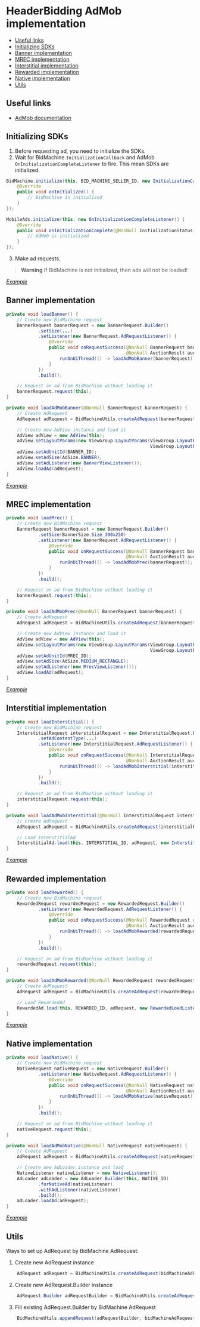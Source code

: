 # HeaderBidding AdMob implementation

* [Useful links](#useful-links)
* [Initializing SDKs](#initializing-sdks)
* [Banner implementation](#banner-implementation)
* [MREC implementation](#mrec-implementation)
* [Interstitial implementation](#interstitial-implementation)
* [Rewarded implementation](#rewarded-implementation)
* [Native implementation](#native-implementation)
* [Utils](#utils)

## Useful links
* [AdMob documentation](https://developers.google.com/admob/android/quick-start)

## Initializing SDKs
1) Before requesting ad, you need to initialize the SDKs.
2) Wait for BidMachine ```InitializationCallback``` and AdMob ```OnInitializationCompleteListener``` to fire. This mean SDKs are initialized.
```java
BidMachine.initialize(this, BID_MACHINE_SELLER_ID, new InitializationCallback() {
    @Override
    public void onInitialized() {
        // BidMachine is initialized
    }
});

MobileAds.initialize(this, new OnInitializationCompleteListener() {
    @Override
    public void onInitializationComplete(@NonNull InitializationStatus initializationStatus) {
        // AdMob is initialized
    }
});
```
3) Make ad requests.

> **Warning** If BidMachine is not initialized, then ads will not be loaded!

[*Example*](src/main/java/io/bidmachine/examples/MainActivity.java#L109)

## Banner implementation
```java
private void loadBanner() {
    // Create new BidMachine request
    BannerRequest bannerRequest = new BannerRequest.Builder()
            .setSize(...)
            .setListener(new BannerRequest.AdRequestListener() {
                @Override
                public void onRequestSuccess(@NonNull BannerRequest bannerRequest,
                                             @NonNull AuctionResult auctionResult) {
                    runOnUiThread(() -> loadAdMobBanner(bannerRequest));
                }
            })
            .build();

    // Request an ad from BidMachine without loading it
    bannerRequest.request(this);
}

private void loadAdMobBanner(@NonNull BannerRequest bannerRequest) {
    // Create AdRequest
    AdRequest adRequest = BidMachineUtils.createAdRequest(bannerRequest);

    // Create new AdView instance and load it
    AdView adView = new AdView(this);
    adView.setLayoutParams(new ViewGroup.LayoutParams(ViewGroup.LayoutParams.MATCH_PARENT,
                                                      ViewGroup.LayoutParams.MATCH_PARENT));
    adView.setAdUnitId(BANNER_ID);
    adView.setAdSize(AdSize.BANNER);
    adView.setAdListener(new BannerViewListener());
    adView.loadAd(adRequest);
}
```
[*Example*](src/main/java/io/bidmachine/examples/MainActivity.java#L138)

## MREC implementation
```java
private void loadMrec() {
    // Create new BidMachine request
    BannerRequest bannerRequest = new BannerRequest.Builder()
            .setSize(BannerSize.Size_300x250)
            .setListener(new BannerRequest.AdRequestListener() {
                @Override
                public void onRequestSuccess(@NonNull BannerRequest bannerRequest,
                                             @NonNull AuctionResult auctionResult) {
                    runOnUiThread(() -> loadAdMobMrec(bannerRequest));
                }
            })
            .build();

    // Request an ad from BidMachine without loading it
    bannerRequest.request(this);
}

private void loadAdMobMrec(@NonNull BannerRequest bannerRequest) {
    // Create AdRequest
    AdRequest adRequest = BidMachineUtils.createAdRequest(bannerRequest);

    // Create new AdView instance and load it
    AdView adView = new AdView(this);
    adView.setLayoutParams(new ViewGroup.LayoutParams(ViewGroup.LayoutParams.MATCH_PARENT,
                                                      ViewGroup.LayoutParams.MATCH_PARENT));
    adView.setAdUnitId(MREC_ID);
    adView.setAdSize(AdSize.MEDIUM_RECTANGLE);
    adView.setAdListener(new MrecViewListener());
    adView.loadAd(adRequest);
}
```
[*Example*](src/main/java/io/bidmachine/examples/MainActivity.java#L232)

## Interstitial implementation
```java
private void loadInterstitial() {
    // Create new BidMachine request
    InterstitialRequest interstitialRequest = new InterstitialRequest.Builder()
            .setAdContentType(...)
            .setListener(new InterstitialRequest.AdRequestListener() {
                @Override
                public void onRequestSuccess(@NonNull InterstitialRequest interstitialRequest,
                                             @NonNull AuctionResult auctionResult) {
                    runOnUiThread(() -> loadAdMobInterstitial(interstitialRequest));
                }
            })
            .build();

    // Request an ad from BidMachine without loading it
    interstitialRequest.request(this);
}

private void loadAdMobInterstitial(@NonNull InterstitialRequest interstitialRequest) {
    // Create AdRequest
    AdRequest adRequest = BidMachineUtils.createAdRequest(interstitialRequest);

    // Load InterstitialAd
    InterstitialAd.load(this, INTERSTITIAL_ID, adRequest, new InterstitialLoadListener());
}
```
[*Example*](src/main/java/io/bidmachine/examples/MainActivity.java#L326)

## Rewarded implementation
```java
private void loadRewarded() {
    // Create new BidMachine request
    RewardedRequest rewardedRequest = new RewardedRequest.Builder()
            .setListener(new RewardedRequest.AdRequestListener() {
                @Override
                public void onRequestSuccess(@NonNull RewardedRequest rewardedRequest,
                                             @NonNull AuctionResult auctionResult) {
                    runOnUiThread(() -> loadAdMobRewarded(rewardedRequest));
                }
            })
            .build();

    // Request an ad from BidMachine without loading it
    rewardedRequest.request(this);
}

private void loadAdMobRewarded(@NonNull RewardedRequest rewardedRequest) {
    // Create AdRequest
    AdRequest adRequest = BidMachineUtils.createAdRequest(rewardedRequest);

    // Load RewardedAd
    RewardedAd.load(this, REWARDED_ID, adRequest, new RewardedLoadListener());
}
```
[*Example*](src/main/java/io/bidmachine/examples/MainActivity.java#L413)

## Native implementation
```java
private void loadNative() {
    // Create new BidMachine request
    NativeRequest nativeRequest = new NativeRequest.Builder()
            .setListener(new NativeRequest.AdRequestListener() {
                @Override
                public void onRequestSuccess(@NonNull NativeRequest nativeRequest,
                                             @NonNull AuctionResult auctionResult) {
                    runOnUiThread(() -> loadAdMobNative(nativeRequest));
                }
            })
            .build();

    // Request an ad from BidMachine without loading it
    nativeRequest.request(this);
}

private void loadAdMobNative(@NonNull NativeRequest nativeRequest) {
    // Create AdRequest
    AdRequest adRequest = BidMachineUtils.createAdRequest(nativeRequest);

    // Create new AdLoader instance and load
    NativeListener nativeListener = new NativeListener();
    AdLoader adLoader = new AdLoader.Builder(this, NATIVE_ID)
            .forNativeAd(nativeListener)
            .withAdListener(nativeListener)
            .build();
    adLoader.loadAd(adRequest);
}
```
[*Example*](src/main/java/io/bidmachine/examples/MainActivity.java#L500)

## Utils
Ways to set up AdRequest by BidMachine AdRequest:
1. Create new AdRequest instance
```java
    AdRequest adRequest = BidMachineUtils.createAdRequest(bidMachineAdRequest);
```
2. Create new AdRequest.Builder instance
```java
    AdRequest.Builder adRequestBuilder = BidMachineUtils.createAdRequestBuilder(bidMachineAdRequest);
```
3. Fill existing AdRequest.Builder by BidMachine AdRequest
```java
    BidMachineUtils.appendRequest(adRequestBuilder, bidMachineAdRequest);
```